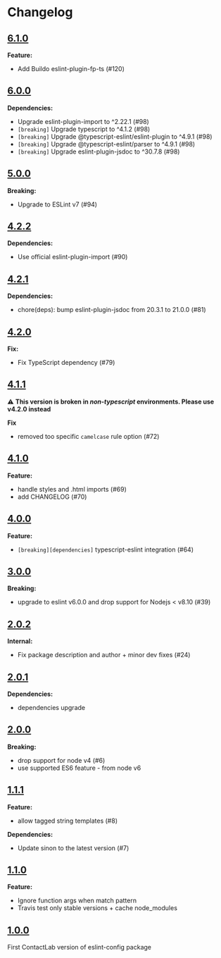 # Changelog

## [6.1.0](https://github.com/contactlab/eslint-config-contactlab/releases/tag/6.1.0)

**Feature:**

- Add Buildo eslint-plugin-fp-ts (#120)

## [6.0.0](https://github.com/contactlab/eslint-config-contactlab/releases/tag/6.0.0)

**Dependencies:**

- Upgrade eslint-plugin-import to ^2.22.1 (#98)
- `[breaking]` Upgrade typescript to ^4.1.2 (#98)
- `[breaking]` Upgrade @typescript-eslint/eslint-plugin to ^4.9.1 (#98)
- `[breaking]` Upgrade @typescript-eslint/parser to ^4.9.1 (#98)
- `[breaking]` Upgrade eslint-plugin-jsdoc to ^30.7.8 (#98)

## [5.0.0](https://github.com/contactlab/eslint-config-contactlab/releases/tag/5.0.0)

**Breaking:**

- Upgrade to ESLint v7 (#94)

## [4.2.2](https://github.com/contactlab/eslint-config-contactlab/releases/tag/4.2.2)

**Dependencies:**

- Use official eslint-plugin-import (#90)

## [4.2.1](https://github.com/contactlab/eslint-config-contactlab/releases/tag/4.2.1)

**Dependencies:**

- chore(deps): bump eslint-plugin-jsdoc from 20.3.1 to 21.0.0 (#81)

## [4.2.0](https://github.com/contactlab/eslint-config-contactlab/releases/tag/4.2.0)

**Fix:**

- Fix TypeScript dependency (#79)

## [4.1.1](https://github.com/contactlab/eslint-config-contactlab/releases/tag/4.1.1)

:warning: **This version is broken in _non-typescript_ environments. Please use v4.2.0 instead**

**Fix**

- removed too specific `camelcase` rule option (#72)

## [4.1.0](https://github.com/contactlab/eslint-config-contactlab/releases/tag/4.1.0)

**Feature:**

- handle styles and .html imports (#69)
- add CHANGELOG (#70)

## [4.0.0](https://github.com/contactlab/eslint-config-contactlab/releases/tag/4.0.0)

**Feature:**

- `[breaking][dependencies]` typescript-eslint integration (#64)

## [3.0.0](https://github.com/contactlab/eslint-config-contactlab/releases/tag/3.0.0)

**Breaking:**

- upgrade to eslint v6.0.0 and drop support for Nodejs < v8.10 (#39)

## [2.0.2](https://github.com/contactlab/eslint-config-contactlab/releases/tag/2.0.2)

**Internal:**

- Fix package description and author + minor dev fixes (#24)

## [2.0.1](https://github.com/contactlab/eslint-config-contactlab/releases/tag/2.0.1)

**Dependencies:**

- dependencies upgrade

## [2.0.0](https://github.com/contactlab/eslint-config-contactlab/releases/tag/2.0.0)

**Breaking:**

- drop support for node v4 (#6)
- use supported ES6 feature - from node v6

## [1.1.1](https://github.com/contactlab/eslint-config-contactlab/releases/tag/1.1.1)

**Feature:**

- allow tagged string templates (#8)

**Dependencies:**

- Update sinon to the latest version (#7)

## [1.1.0](https://github.com/contactlab/eslint-config-contactlab/releases/tag/1.1.0)

**Feature:**

- Ignore function args when match pattern
- Travis test only stable versions + cache node_modules

## [1.0.0](https://github.com/contactlab/eslint-config-contactlab/releases/tag/1.0.0)

First ContactLab version of eslint-config package
